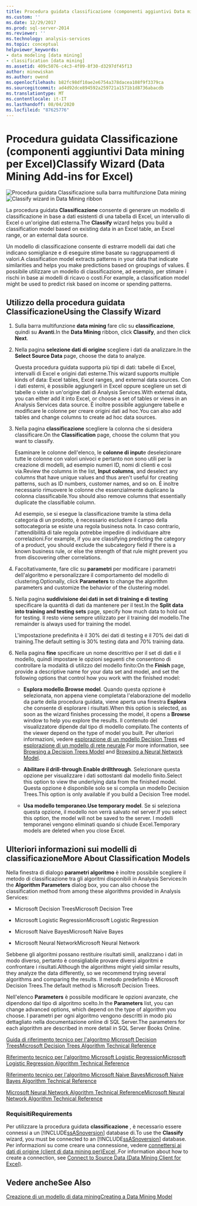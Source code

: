 ```yaml
---
title: Procedura guidata classificazione (componenti aggiuntivi Data mining per Excel) | Microsoft Docs
ms.custom: ''
ms.date: 12/29/2017
ms.prod: sql-server-2014
ms.reviewer: ''
ms.technology: analysis-services
ms.topic: conceptual
helpviewer_keywords:
- data modeling [data mining]
- classification [data mining]
ms.assetid: 409c5076-c4c3-4f09-8f30-d3297df45f13
author: minewiskan
ms.author: owend
ms.openlocfilehash: b82fc98df10ae2e6754a378dacea108f9f3379ca
ms.sourcegitcommit: ad4d92dce894592a259721a1571b1d8736abacdb
ms.translationtype: MT
ms.contentlocale: it-IT
ms.lasthandoff: 08/04/2020
ms.locfileid: "87625776"
---
```

# <a name="classify-wizard-data-mining-add-ins-for-excel"></a><span data-ttu-id="4dd8d-102">Procedura guidata Classificazione (componenti aggiuntivi Data mining per Excel)</span><span class="sxs-lookup"><span data-stu-id="4dd8d-102">Classify Wizard (Data Mining Add-ins for Excel)</span></span>
  <span data-ttu-id="4dd8d-103">![Procedura guidata Classificazione sulla barra multifunzione Data mining](media/dmc-classify.gif "Procedura guidata Classificazione sulla barra multifunzione Data mining")</span><span class="sxs-lookup"><span data-stu-id="4dd8d-103">![Classify wizard in Data Mining ribbon](media/dmc-classify.gif "Classify wizard in Data Mining ribbon")</span></span>  
  
 <span data-ttu-id="4dd8d-104">La procedura guidata **Classificazione** consente di generare un modello di classificazione in base a dati esistenti di una tabella di Excel, un intervallo di Excel o un'origine dati esterna.</span><span class="sxs-lookup"><span data-stu-id="4dd8d-104">The **Classify** wizard helps you build a classification model based on existing data in an Excel table, an Excel range, or an external data source.</span></span>  
  
 <span data-ttu-id="4dd8d-105">Un modello di classificazione consente di estrarre modelli dai dati che indicano somiglianze e di eseguire stime basate su raggruppamenti di valori.</span><span class="sxs-lookup"><span data-stu-id="4dd8d-105">A classification model extracts patterns in your data that indicate similarities and helps you make predictions based on groupings of values.</span></span> <span data-ttu-id="4dd8d-106">È possibile utilizzare un modello di classificazione, ad esempio, per stimare i rischi in base ai modelli di ricavo o costi.</span><span class="sxs-lookup"><span data-stu-id="4dd8d-106">For example, a classification model might be used to predict risk based on income or spending patterns.</span></span>  
  
## <a name="using-the-classify-wizard"></a><span data-ttu-id="4dd8d-107">Utilizzo della procedura guidata Classificazione</span><span class="sxs-lookup"><span data-stu-id="4dd8d-107">Using the Classify Wizard</span></span>  
  
1.  <span data-ttu-id="4dd8d-108">Sulla barra multifunzione **data mining** fare clic su **classificazione**, quindi su **Avanti**.</span><span class="sxs-lookup"><span data-stu-id="4dd8d-108">In the **Data Mining** ribbon, click **Classify**, and then click **Next**.</span></span>  
  
2.  <span data-ttu-id="4dd8d-109">Nella pagina **selezione dati di origine** scegliere i dati da analizzare.</span><span class="sxs-lookup"><span data-stu-id="4dd8d-109">In the **Select Source Data** page, choose the data to analyze.</span></span>  
  
     <span data-ttu-id="4dd8d-110">Questa procedura guidata supporta più tipi di dati: tabelle di Excel, intervalli di Excel e origini dati esterne.</span><span class="sxs-lookup"><span data-stu-id="4dd8d-110">This wizard supports multiple kinds of data: Excel tables, Excel ranges, and external data sources.</span></span> <span data-ttu-id="4dd8d-111">Con i dati esterni, è possibile aggiungerli in Excel oppure scegliere un set di tabelle o viste in un'origine dati di Analysis Services.</span><span class="sxs-lookup"><span data-stu-id="4dd8d-111">With external data, you can either add it into Excel, or choose a set of tables or views in an Analysis Services data source.</span></span> <span data-ttu-id="4dd8d-112">È inoltre possibile aggiungere tabelle e modificare le colonne per creare origini dati ad hoc.</span><span class="sxs-lookup"><span data-stu-id="4dd8d-112">You can also add tables and change columns to create ad hoc data sources.</span></span>  
  
3.  <span data-ttu-id="4dd8d-113">Nella pagina **classificazione** scegliere la colonna che si desidera classificare.</span><span class="sxs-lookup"><span data-stu-id="4dd8d-113">On the **Classification** page, choose the column that you want to classify.</span></span>  
  
     <span data-ttu-id="4dd8d-114">Esaminare le colonne dell'elenco, le **colonne di input**e deselezionare tutte le colonne con valori univoci e pertanto non sono utili per la creazione di modelli, ad esempio numeri ID, nomi di clienti e così via.</span><span class="sxs-lookup"><span data-stu-id="4dd8d-114">Review the columns in the list, **Input columns**, and deselect any columns that have unique values and thus aren't useful for creating patterns, such as ID numbers, customer names, and so on.</span></span> <span data-ttu-id="4dd8d-115">È inoltre necessario rimuovere le colonne che essenzialmente duplicano la colonna classificabile.</span><span class="sxs-lookup"><span data-stu-id="4dd8d-115">You should also remove columns that essentially duplicate the classifiable column.</span></span>  
  
     <span data-ttu-id="4dd8d-116">Ad esempio, se si esegue la classificazione tramite la stima della categoria di un prodotto, è necessario escludere il campo della sottocategoria se esiste una regola business nota. In caso contrario, l'attendibilità di tale regola potrebbe impedire di individuare altre correlazioni.</span><span class="sxs-lookup"><span data-stu-id="4dd8d-116">For example, if you are classifying predicting the category of a product, you should exclude the subcategory field if there is a known business rule, or else the strength of that rule might prevent you from discovering other correlations.</span></span>  
  
4.  <span data-ttu-id="4dd8d-117">Facoltativamente, fare clic su **parametri** per modificare i parametri dell'algoritmo e personalizzare il comportamento del modello di clustering.</span><span class="sxs-lookup"><span data-stu-id="4dd8d-117">Optionally, click **Parameters** to change the algorithm parameters and customize the behavior of the clustering model.</span></span>  
  
5.  <span data-ttu-id="4dd8d-118">Nella pagina **suddivisione dei dati in set di training e di testing** specificare la quantità di dati da mantenere per il test.</span><span class="sxs-lookup"><span data-stu-id="4dd8d-118">In the **Split data into training and testing sets** page, specify how much data to hold out for testing.</span></span> <span data-ttu-id="4dd8d-119">Il resto viene sempre utilizzato per il training del modello.</span><span class="sxs-lookup"><span data-stu-id="4dd8d-119">The remainder is always used for training the model.</span></span>  
  
     <span data-ttu-id="4dd8d-120">L'impostazione predefinita è il 30% dei dati di testing e il 70% dei dati di training.</span><span class="sxs-lookup"><span data-stu-id="4dd8d-120">The default setting is 30% testing data and 70% training data.</span></span>  
  
6.  <span data-ttu-id="4dd8d-121">Nella pagina **fine** specificare un nome descrittivo per il set di dati e il modello, quindi impostare le opzioni seguenti che consentono di controllare la modalità di utilizzo del modello finito:</span><span class="sxs-lookup"><span data-stu-id="4dd8d-121">On the **Finish** page, provide a descriptive name for your data set and model, and set the following options that control how you work with the finished model:</span></span>  
  
    -   <span data-ttu-id="4dd8d-122">**Esplora modello**.</span><span class="sxs-lookup"><span data-stu-id="4dd8d-122">**Browse model**.</span></span> <span data-ttu-id="4dd8d-123">Quando questa opzione è selezionata, non appena viene completata l'elaborazione del modello da parte della procedura guidata, viene aperta una finestra **Esplora** che consente di esplorare i risultati.</span><span class="sxs-lookup"><span data-stu-id="4dd8d-123">When this option is selected, as soon as the wizard finishes processing the model, it opens a **Browse** window to help you explore the results.</span></span> <span data-ttu-id="4dd8d-124">Il contenuto del visualizzatore dipende dal tipo di modello compilato.</span><span class="sxs-lookup"><span data-stu-id="4dd8d-124">The contents of the viewer depend on the type of model you built.</span></span> <span data-ttu-id="4dd8d-125">Per ulteriori informazioni, vedere [esplorazione di un modello Decision Trees](browsing-a-decision-trees-model.md) ed [esplorazione di un modello di rete neurale](browsing-a-neural-network-model.md).</span><span class="sxs-lookup"><span data-stu-id="4dd8d-125">For more information, see [Browsing a Decision Trees Model](browsing-a-decision-trees-model.md) and [Browsing a Neural Network Model](browsing-a-neural-network-model.md).</span></span>  
  
    -   <span data-ttu-id="4dd8d-126">**Abilitare il drill-through**.</span><span class="sxs-lookup"><span data-stu-id="4dd8d-126">**Enable drillthrough**.</span></span> <span data-ttu-id="4dd8d-127">Selezionare questa opzione per visualizzare i dati sottostanti dal modello finito.</span><span class="sxs-lookup"><span data-stu-id="4dd8d-127">Select this option to view the underlying data from the finished model.</span></span> <span data-ttu-id="4dd8d-128">Questa opzione è disponibile solo se si compila un modello Decision Trees.</span><span class="sxs-lookup"><span data-stu-id="4dd8d-128">This option is only available if you build a Decision Tree model.</span></span>  
  
    -   <span data-ttu-id="4dd8d-129">**Usa modello temporaneo**.</span><span class="sxs-lookup"><span data-stu-id="4dd8d-129">**Use temporary model**.</span></span> <span data-ttu-id="4dd8d-130">Se si seleziona questa opzione, il modello non verrà salvato nel server.</span><span class="sxs-lookup"><span data-stu-id="4dd8d-130">If you select this option, the model will not be saved to the server.</span></span> <span data-ttu-id="4dd8d-131">I modelli temporanei vengono eliminati quando si chiude Excel.</span><span class="sxs-lookup"><span data-stu-id="4dd8d-131">Temporary models are deleted when you close Excel.</span></span>  
  
## <a name="more-about-classification-models"></a><span data-ttu-id="4dd8d-132">Ulteriori informazioni sui modelli di classificazione</span><span class="sxs-lookup"><span data-stu-id="4dd8d-132">More About Classification Models</span></span>  
 <span data-ttu-id="4dd8d-133">Nella finestra di dialogo **parametri algoritmo** è inoltre possibile scegliere il metodo di classificazione tra gli algoritmi disponibili in Analysis Services:</span><span class="sxs-lookup"><span data-stu-id="4dd8d-133">In the **Algorithm Parameters** dialog box, you can also choose the classification method from among these algorithms provided in Analysis Services:</span></span>  
  
-   <span data-ttu-id="4dd8d-134">Microsoft Decision Trees</span><span class="sxs-lookup"><span data-stu-id="4dd8d-134">Microsoft Decision Tree</span></span>  
  
-   <span data-ttu-id="4dd8d-135">Microsoft Logistic Regression</span><span class="sxs-lookup"><span data-stu-id="4dd8d-135">Microsoft Logistic Regression</span></span>  
  
-   <span data-ttu-id="4dd8d-136">Microsoft Naive Bayes</span><span class="sxs-lookup"><span data-stu-id="4dd8d-136">Microsoft Naïve Bayes</span></span>  
  
-   <span data-ttu-id="4dd8d-137">Microsoft Neural Network</span><span class="sxs-lookup"><span data-stu-id="4dd8d-137">Microsoft Neural Network</span></span>  
  
 <span data-ttu-id="4dd8d-138">Sebbene gli algoritmi possano restituire risultati simili, analizzano i dati in modo diverso, pertanto è consigliabile provare diversi algoritmi e confrontare i risultati.</span><span class="sxs-lookup"><span data-stu-id="4dd8d-138">Although the algorithms might yield similar results, they analyze the data differently, so we recommend trying several algorithms and comparing the results.</span></span> <span data-ttu-id="4dd8d-139">Il metodo predefinito è Microsoft Decision Trees.</span><span class="sxs-lookup"><span data-stu-id="4dd8d-139">The default method is Microsoft Decision Trees.</span></span>  
  
 <span data-ttu-id="4dd8d-140">Nell'elenco **Parameters** è possibile modificare le opzioni avanzate, che dipendono dal tipo di algoritmo scelto.</span><span class="sxs-lookup"><span data-stu-id="4dd8d-140">In the **Parameters** list, you can change advanced options, which depend on the type of algorithm you choose.</span></span> <span data-ttu-id="4dd8d-141">I parametri per ogni algoritmo vengono descritti in modo più dettagliato nella documentazione online di SQL Server.</span><span class="sxs-lookup"><span data-stu-id="4dd8d-141">The parameters for each algorithm are described in more detail in SQL Server Books Online.</span></span>  
  
 [<span data-ttu-id="4dd8d-142">Guida di riferimento tecnico per l'algoritmo Microsoft Decision Trees</span><span class="sxs-lookup"><span data-stu-id="4dd8d-142">Microsoft Decision Trees Algorithm Technical Reference</span></span>](data-mining/microsoft-decision-trees-algorithm-technical-reference.md)  
  
 [<span data-ttu-id="4dd8d-143">Riferimento tecnico per l'algoritmo Microsoft Logistic Regression</span><span class="sxs-lookup"><span data-stu-id="4dd8d-143">Microsoft Logistic Regression Algorithm Technical Reference</span></span>](data-mining/microsoft-logistic-regression-algorithm-technical-reference.md)  
  
 [<span data-ttu-id="4dd8d-144">Riferimento tecnico per l'algoritmo Microsoft Naive Bayes</span><span class="sxs-lookup"><span data-stu-id="4dd8d-144">Microsoft Naive Bayes Algorithm Technical Reference</span></span>](data-mining/microsoft-naive-bayes-algorithm-technical-reference.md)  
  
 [<span data-ttu-id="4dd8d-145">Microsoft Neural Network Algorithm Technical Reference</span><span class="sxs-lookup"><span data-stu-id="4dd8d-145">Microsoft Neural Network Algorithm Technical Reference</span></span>](data-mining/microsoft-neural-network-algorithm-technical-reference.md)  
  
### <a name="requirements"></a><span data-ttu-id="4dd8d-146">Requisiti</span><span class="sxs-lookup"><span data-stu-id="4dd8d-146">Requirements</span></span>  
 <span data-ttu-id="4dd8d-147">Per utilizzare la procedura guidata **classificazione** , è necessario essere connessi a un [!INCLUDE[ssASnoversion](../includes/ssasnoversion-md.md)] database di.</span><span class="sxs-lookup"><span data-stu-id="4dd8d-147">To use the **Classify** wizard, you must be connected to an [!INCLUDE[ssASnoversion](../includes/ssasnoversion-md.md)] database.</span></span> <span data-ttu-id="4dd8d-148">Per informazioni su come creare una connessione, vedere [connettersi ai dati di origine &#40;client di data mining per&#41;Excel ](connect-to-source-data-data-mining-client-for-excel.md).</span><span class="sxs-lookup"><span data-stu-id="4dd8d-148">For information about how to create a connection, see [Connect to Source Data &#40;Data Mining Client for Excel&#41;](connect-to-source-data-data-mining-client-for-excel.md).</span></span>  
  
## <a name="see-also"></a><span data-ttu-id="4dd8d-149">Vedere anche</span><span class="sxs-lookup"><span data-stu-id="4dd8d-149">See Also</span></span>  
 [<span data-ttu-id="4dd8d-150">Creazione di un modello di data mining</span><span class="sxs-lookup"><span data-stu-id="4dd8d-150">Creating a Data Mining Model</span></span>](creating-a-data-mining-model.md)  
  
  
